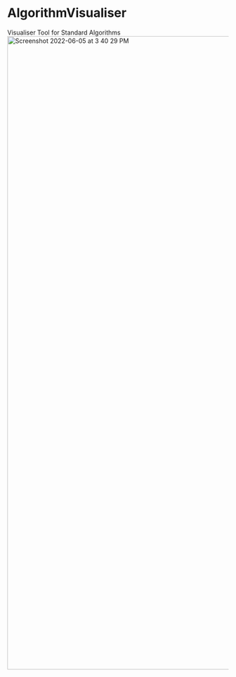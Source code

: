 # AlgorithmVisualiser
Visualiser Tool for Standard Algorithms
<img width="1440" alt="Screenshot 2022-06-05 at 3 40 29 PM" src="https://user-images.githubusercontent.com/76950603/172045619-76a131a8-eb3a-49b0-973c-3e297252f0f4.png">

